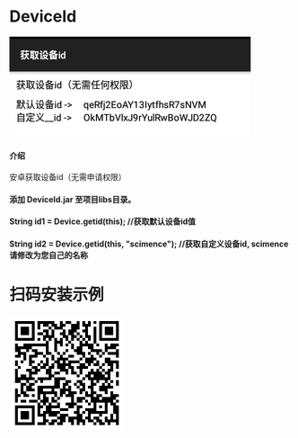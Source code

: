 ﻿# DeviceId
![输入图片说明](https://raw.githubusercontent.com/scimence/DeviceId/master/pic/设备id.png "设备id.png")

#### 介绍
安卓获取设备id（无需申请权限）

#### 添加 DeviceId.jar 至项目libs目录。

#### 
#### String id1 = Device.getid(this);         //获取默认设备id值
#### 
#### String id2 = Device.getid(this, "scimence");    //获取自定义设备id, scimence请修改为您自己的名称

# 
# 扫码安装示例
![输入图片说明](https://raw.githubusercontent.com/scimence/DeviceId/master/pic/DeviceId.png "扫码安装示例")

